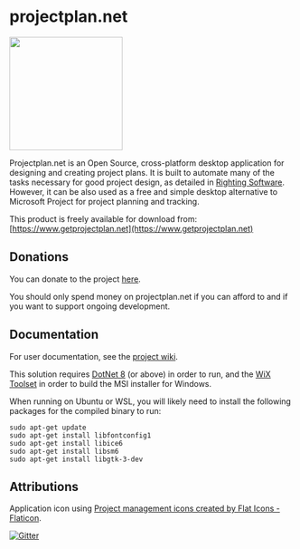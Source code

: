 # projectplan.net

<a href="https://apps.microsoft.com/detail/9mw5mdp78528?referrer=appbadge&cid=github&mode=direct">
	<img src="https://get.microsoft.com/images/en-us%20light.svg" width="200"/>
</a>

Projectplan.net is an Open Source, cross-platform desktop application for designing and creating project plans. It is built to automate many of the tasks necessary for good project design, as detailed in [Righting Software](https://rightingsoftware.org/). However, it can be also used as a free and simple desktop alternative to Microsoft Project for project planning and tracking.

This product is freely available for download from: [https://www.getprojectplan.net](https://www.getprojectplan.net)

## Donations

You can donate to the project [here](https://www.patreon.com/zametek).

You should only spend money on projectplan.net if you can afford to and if you want to support ongoing development.

## Documentation

For user documentation, see the [project wiki](https://github.com/countincognito/Zametek.ProjectPlan/wiki).

This solution requires [DotNet 8](https://dotnet.microsoft.com/en-us/download/dotnet/8.0) (or above) in order to run, and the [WiX Toolset](https://marketplace.visualstudio.com/items?itemName=WixToolset.WixToolsetVisualStudio2022Extension) in order to build the MSI installer for Windows.

When running on Ubuntu or WSL, you will likely need to install the following packages for the compiled binary to run:

```
sudo apt-get update
sudo apt-get install libfontconfig1
sudo apt-get install libice6
sudo apt-get install libsm6
sudo apt-get install libgtk-3-dev
```

## Attributions

Application icon using [Project management icons created by Flat Icons - Flaticon](https://www.flaticon.com/free-icons/project-management).

[![Gitter](https://badges.gitter.im/Zametek-ProjectPlan/Lobby.svg)](https://gitter.im/Zametek-ProjectPlan/Lobby?utm_source=badge&utm_medium=badge&utm_campaign=pr-badge&utm_content=badge)
